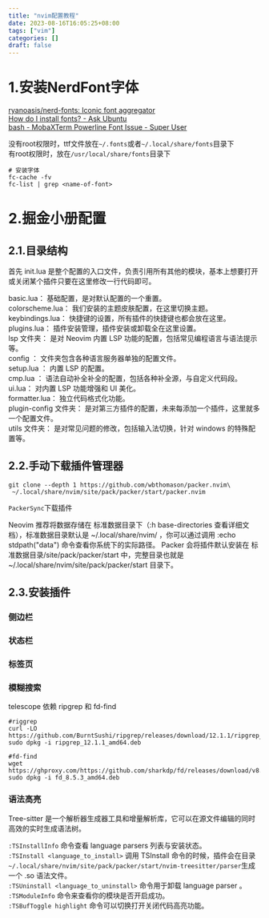 ```yaml
---
title: "nvim配置教程"
date: 2023-08-16T16:05:25+08:00
tags: ["vim"]
categories: []
draft: false
---
```


# 1.安装NerdFont字体
[ryanoasis/nerd-fonts: Iconic font aggregator](https://github.com/ryanoasis/nerd-fonts)  
[How do I install fonts? - Ask Ubuntu](https://askubuntu.com/questions/3697/how-do-i-install-fonts)  
[bash - MobaXTerm Powerline Font Issue - Super User](https://superuser.com/questions/1134268/mobaxterm-powerline-font-issue/1251965)  

没有root权限时，ttf文件放在`~/.fonts`或者`~/.local/share/fonts`目录下  
有root权限时，放在`/usr/local/share/fonts`目录下
```shell
# 安装字体
fc-cache -fv
fc-list | grep <name-of-font>
```

# 2.掘金小册配置
## 2.1.目录结构
首先 init.lua 是整个配置的入口文件，负责引用所有其他的模块，基本上想要打开或关闭某个插件只要在这里修改一行代码即可。  

basic.lua： 基础配置，是对默认配置的一个重置。  
colorscheme.lua： 我们安装的主题皮肤配置，在这里切换主题。  
keybindings.lua： 快捷键的设置，所有插件的快捷键也都会放在这里。  
plugins.lua： 插件安装管理，插件安装或卸载全在这里设置。  
lsp 文件夹： 是对 Neovim 内置 LSP 功能的配置，包括常见编程语言与语法提示等。  
config ： 文件夹包含各种语言服务器单独的配置文件。  
setup.lua ： 内置 LSP 的配置。  
cmp.lua ： 语法自动补全补全的配置，包括各种补全源，与自定义代码段。  
ui.lua： 对内置 LSP 功能增强和 UI 美化。  
formatter.lua： 独立代码格式化功能。  
plugin-config 文件夹： 是对第三方插件的配置，未来每添加一个插件，这里就多一个配置文件。  
utils 文件夹： 是对常见问题的修改，包括输入法切换，针对 windows 的特殊配置等。  

## 2.2.手动下载插件管理器
```shell
git clone --depth 1 https://github.com/wbthomason/packer.nvim\
 ~/.local/share/nvim/site/pack/packer/start/packer.nvim
```

`PackerSync`下载插件

Neovim 推荐将数据存储在 标准数据目录下（:h base-directories 查看详细文档），标准数据目录默认是 ~/.local/share/nvim/ ，你可以通过调用 :echo stdpath("data") 命令查看你系统下的实际路径。
Packer 会将插件默认安装在 标准数据目录/site/pack/packer/start 中，完整目录也就是~/.local/share/nvim/site/pack/packer/start 目录下。

## 2.3.安装插件
### 侧边栏

### 状态栏

### 标签页

### 模糊搜索
telescope 依赖 ripgrep 和 fd-find
```shell
#riggrep
curl -LO https://github.com/BurntSushi/ripgrep/releases/download/12.1.1/ripgrep_12.1.1_amd64.deb
sudo dpkg -i ripgrep_12.1.1_amd64.deb

#fd-find
wget https://ghproxy.com/https://github.com/sharkdp/fd/releases/download/v8.5.3/fd_8.5.3_amd64.deb
sudo dpkg -i fd_8.5.3_amd64.deb
```

### 语法高亮
Tree-sitter 是一个解析器生成器工具和增量解析库，它可以在源文件编辑的同时高效的实时生成语法树。

`:TSInstallInfo` 命令查看 language parsers 列表与安装状态。  
`:TSInstall <language_to_install>` 调用 TSInstall 命令的时候，插件会在目录`~/.local/share/nvim/site/pack/packer/start/nvim-treesitter/parser`生成一个 <language>.so 语法文件。  
`:TSUninstall <language_to_uninstall>` 命令用于卸载 language parser 。  
`:TSModuleInfo` 命令来查看你的模块是否开启成功。  
`:TSBufToggle highlight` 命令可以切换打开关闭代码高亮功能。  